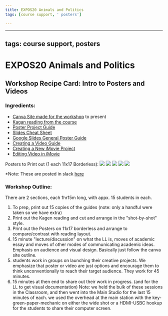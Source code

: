 ```yaml
---
title: EXPOS20 Animals and Politics
tags: [course support, ' posters']

---
```


---
tags: course support, posters
---

# EXPOS20 Animals and Politics

## Workshop Recipe Card: Intro to Posters and Videos

### Ingredients:
* [Canva Site made for the workshop](https://www.canva.com/design/DAEtdRL5Uy8/IWcss3LA-wtbr0JVSohzAg/view?website#2:posters-videos) to present
* [Kagan reading from the course](https://doc-0o-1k-apps-viewer.googleusercontent.com/viewer/secure/pdf/f6154g15d2b18tqdk3tsfeor1kf6nj7s/frqoj4012t2rrvtcv9siuemga7ejoahj/1634826825000/drive/13781044169957565803/ACFrOgB85QekDa0Rthp4AkEQdyBgrxqJEUKmPz5jcBw1WCmsTlTMQMNA5W_BNqmtpE68h_JP0KuhBJeMTXFl3IStgCYBSDGZgzL7k6nH9AjkyJULZP29m-NL5xHgHdNAjxM4ljk_D5_bg7LDtwIe?print=true&nonce=aat65023jof1i&user=13781044169957565803&hash=6pqjegi81orr3m1rfoqrvim3vvidd0aq) 
* [Poster Project Guide](https://docs.google.com/document/d/1xIXvCWJn5bvp-C0ts9aTnqhHzRbTw3qS_0VYN9bjYYU/edit)
* [Slides Cheat Sheet](https://support.google.com/a/users/answer/9300133)
* [Google Slides General Poster Guide](https://www.canva.com/link?target=https%3A%2F%2Fdrive.google.com%2Ffile%2Fd%2F1NP-VfG0bxz3gEuNArLM_vJVRsQtYwAEd%2Fview&design=DAEtdRL5Uy8)
* [Creating a Video Guide](https://www.canva.com/link?target=https%3A%2F%2Fhackmd.io%2F%40the-best-team-ever%2FHyOrl6hIw&design=DAEtdRL5Uy8)
* [Creating a New iMovie Project](https://support.apple.com/en-us/HT210410)
* [Editing Video in iMovie](https://www.canva.com/link?target=https%3A%2F%2Fsupport.apple.com%2Fen-us%2FHT210430&design=DAEtdRL5Uy8)

Posters to Print out (1 each 11x17 Borderless):
![](https://files.slack.com/files-pri/T0HTW3H0V-F02K0QBNHC1/animal-welfare-2015-06-11-600.jpg?pub_secret=ec0ada041c)
![](https://files.slack.com/files-pri/T0HTW3H0V-F02KBS92XG8/animal-welfare-and-sustainability-3-15-18-600.png?pub_secret=4cfa70bd0d)
![](https://files.slack.com/files-pri/T0HTW3H0V-F02JN6W4FPV/awi-orca-infographic.png?pub_secret=67158daf20)
![](https://files.slack.com/files-pri/T0HTW3H0V-F02KBS9C5B2/c033569f45498eaab07e2b9107a44476.png?pub_secret=7f1e5b7aa1)
![](https://files.slack.com/files-pri/T0HTW3H0V-F02J7FYTXHD/peta1.jpg?pub_secret=e12e883103)


*Note: These are posted in slack [here](https://bokcenter.slack.com/archives/CN187PX2M/p1634849210000100)



### Workshop Outline:

There are 2 sections, each 1hr15m long, with appx. 15 students in each.

1. To prep, print out 15 copies of the guides (note: only a handful were taken so we have extra)
2. Print out the Kagen reading and cut and arrange in the "shot-by-shot" style.
3. Print out the Posters on 11x17 borderless and arrange to compare/contrast with reading layout.
4. 15 minute "lecture/discussion" on what the LL is, moves of academic essay and moves of other modes of communicating academic ideas. Emphasis on audience and visual design. Basically just follow the canva site outline.
5. students work in groups on launching their creative projects. We emphasize that poster or video are just options and encourage them to think unconventionally to reach their target audience. They work for 45 minutes.
6. 15 minutes at then end to share out their work in progress. (and for the LL to get visual documentation)
Note: we held the bulk of these sessions in the Classroom, and then went into the Main Studio for the last 15 minutes of each. we used the overhead at the main station with the key-green-paper-mechanic on either the wide shot or a HDMI-USBC hookup for the students to share their computer screen.
